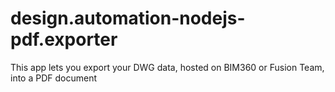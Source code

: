 # design.automation-nodejs-pdf.exporter
This app lets you export your DWG data, hosted on BIM360 or Fusion Team, into a PDF document
